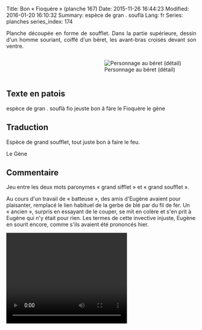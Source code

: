 Title: Bon « Fioquère »  (planche 167)
Date: 2015-11-26 16:44:23
Modified: 2016-01-20 16:10:32
Summary: espèce  de  gran .  souflà
Lang: fr
Series: planches
series_index: 174

<p style="text-align:justify;">Planche découpée en forme de
soufflet. Dans la partie supérieure, dessin d'un homme souriant,
coiffé d'un béret, les avant-bras croisés devant son ventre.  </p>

<figure class="image-block" style="float: left; max-width: 50%;">
  <img alt="" src="{static}/images/planche_167.png">
  <figcaption style="max-width: 236px"></figcaption>
</figure>

<figure class="image-block" style="float: right; max-width: 50%;">
  <img alt="Personnage au béret (détail)" src="{static}/images/planche_167_detail.png">
  <figcaption style="max-width: 250px">Personnage au béret (détail)</figcaption>
</figure>

<div style="display: table; clear: both;"></div>

## Texte en patois

espèce de gran .  souflà fio jeuste bon â fàre le Fioquère le gène

## Traduction

Espèce de grand soufflet, tout juste bon à faire le feu.

Le Gène

## Commentaire

Jeu entre les deux mots paronymes « grand sifflet » et « grand
soufflet ».

Au cours d'un travail de « batteuse », des amis d'Eugène avaient pour
plaisanter, remplacé le lien habituel de la gerbe de blé par du fil de
fer. Un « ancien », surpris en essayant de le couper, se mit en colère
et s'en prit à Eugène qui n'y était pour rien. Les termes de cette
invective injuste, Eugène en sourit encore, comme s'ils avaient été
prononcés hier.

<video width="320" height="240" controls>
  <source src="https://d1njpgd0ygatdn.cloudfront.net/video_167.mp4" type="video/mp4">
</video>
